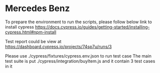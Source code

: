 # Mercedes Benz
To prepare the environment to run the scripts, please follow below link to install cypress
https://docs.cypress.io/guides/getting-started/installing-cypress.html#npm-install

Test report could be view at 
https://dashboard.cypress.io/projects/74sp7u/runs/3 

Please use ./cypress/fixtures/cypress.env.json to run test case
The main test suite is put ./cypress/integration/buyItem.js and it contain 3 test cases in it


